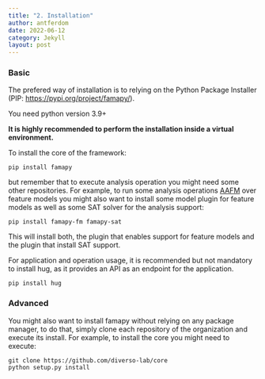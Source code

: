 ```yaml
---
title: "2. Installation"
author: antferdom
date: 2022-06-12
category: Jekyll
layout: post
---
```


### Basic

The prefered way of installation is to relying on the Python Package Installer (PIP: https://pypi.org/project/famapy/).

You need python version 3.9+

**It is highly recommended to perform the installation inside a virtual environment.**

To install the core of the framework: 

```
pip install famapy
```
but remember that to execute analysis operation you might need some other repositories. For example, to run some analysis operations [AAFM](https://idus.us.es/handle/11441/78317) over feature models you might also want to install some model plugin for feature models as well as some SAT solver for the analysis support:

```
pip install famapy-fm famapy-sat
```
This will install both, the plugin that enables support for feature models and the plugin that install SAT support. 

For application and operation usage, it is recommended but not mandatory to install hug, as it provides an API as an endpoint for the application.

```
pip install hug
```

### Advanced
You might also want to install famapy without relying on any package manager, to do that, simply clone each repository of the organization and execute its install. For example, to install the core you might need to execute:
```
git clone https://github.com/diverso-lab/core
python setup.py install
```
